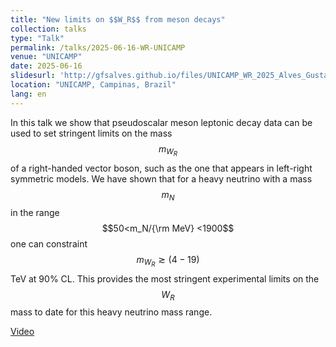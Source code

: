 ```yaml
---
title: "New limits on $$W_R$$ from meson decays"
collection: talks
type: "Talk"
permalink: /talks/2025-06-16-WR-UNICAMP
venue: "UNICAMP"
date: 2025-06-16
slidesurl: 'http://gfsalves.github.io/files/UNICAMP_WR_2025_Alves_Gustavo.pdf'
location: "UNICAMP, Campinas, Brazil"
lang: en
---
```


In this talk we show that  pseudoscalar meson leptonic decay data can be used to set stringent limits on the mass $$m_{W_R}$$ of a right-handed vector boson, such as the one that appears in left-right symmetric models. We have shown that for a heavy neutrino with a mass $$m_N$$ in the range $$50<m_N/{\rm MeV} <1900$$  one can constraint $$m_{W_R} \gtrsim (4-19)$$ TeV at 90% CL. This provides the most stringent experimental limits on the $$W_R$$ mass to date for this heavy neutrino mass range.

[Video](https://www.youtube.com/watch?v=JM5uTKZasAk&pp=0gcJCcEJAYcqIYzv)
